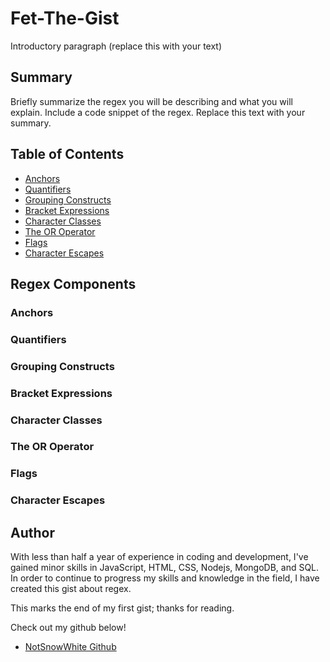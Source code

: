 # Fet-The-Gist

Introductory paragraph (replace this with your text)

## Summary

Briefly summarize the regex you will be describing and what you will explain. Include a code snippet of the regex. Replace this text with your summary.

## Table of Contents

- [Anchors](#anchors)
- [Quantifiers](#quantifiers)
- [Grouping Constructs](#grouping-constructs)
- [Bracket Expressions](#bracket-expressions)
- [Character Classes](#character-classes)
- [The OR Operator](#the-or-operator)
- [Flags](#flags)
- [Character Escapes](#character-escapes)

## Regex Components

### Anchors

### Quantifiers

### Grouping Constructs

### Bracket Expressions

### Character Classes

### The OR Operator

### Flags

### Character Escapes

## Author

With less than half a year of experience in coding and development, I've gained minor skills in JavaScript, HTML, CSS, Nodejs, MongoDB, and SQL. In order to continue to progress my skills and knowledge in the field, I have created this gist about regex. 

This marks the end of my first gist; thanks for reading. 

Check out my github below!
- [NotSnowWhite Github](https://www.github.com/notsnowwhite)


